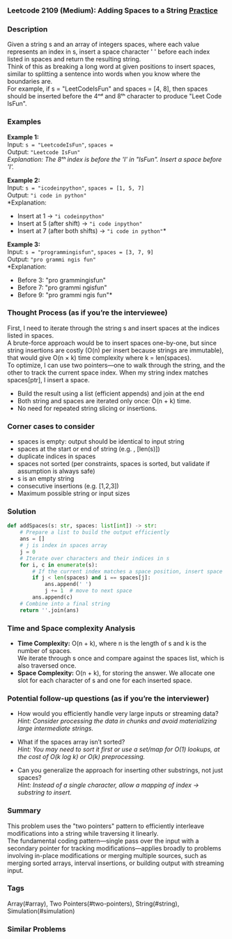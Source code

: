 ### Leetcode 2109 (Medium): Adding Spaces to a String [Practice](https://leetcode.com/problems/adding-spaces-to-a-string)

### Description  
Given a string s and an array of integers spaces, where each value represents an index in s, insert a space character ' ' before each index listed in spaces and return the resulting string.  
Think of this as breaking a long word at given positions to insert spaces, similar to splitting a sentence into words when you know where the boundaries are.  
For example, if s = "LeetCodeIsFun" and spaces = [4, 8], then spaces should be inserted before the 4ⁿᵈ and 8ᵗʰ character to produce "Leet Code IsFun".

### Examples  

**Example 1:**  
Input: `s = "LeetcodeIsFun"`, `spaces = `  
Output: `"Leetcode IsFun"`  
*Explanation: The 8ᵗʰ index is before the 'I' in "IsFun". Insert a space before 'I'.*

**Example 2:**  
Input: `s = "icodeinpython"`, `spaces = [1, 5, 7]`  
Output: `"i code in python"`  
*Explanation:  
- Insert at 1 → `"i codeinpython"`  
- Insert at 5 (after shift) → `"i code inpython"`  
- Insert at 7 (after both shifts) → `"i code in python"`*

**Example 3:**  
Input: `s = "programmingisfun"`, `spaces = [3, 7, 9]`  
Output: `"pro grammi ngis fun"`  
*Explanation:  
- Before 3: "pro grammingisfun"  
- Before 7: "pro grammi ngisfun"  
- Before 9: "pro grammi ngis fun"*

### Thought Process (as if you’re the interviewee)  
First, I need to iterate through the string s and insert spaces at the indices listed in spaces.  
A brute-force approach would be to insert spaces one-by-one, but since string insertions are costly (O(n) per insert because strings are immutable), that would give O(n × k) time complexity where k = len(spaces).  
To optimize, I can use two pointers—one to walk through the string, and the other to track the current space index. When my string index matches spaces[ptr], I insert a space.  
- Build the result using a list (efficient appends) and join at the end  
- Both string and spaces are iterated only once: O(n + k) time.  
- No need for repeated string slicing or insertions.

### Corner cases to consider  
- spaces is empty: output should be identical to input string  
- spaces at the start or end of string (e.g. , [len(s)])  
- duplicate indices in spaces  
- spaces not sorted (per constraints, spaces is sorted, but validate if assumption is always safe)  
- s is an empty string  
- consecutive insertions (e.g. [1,2,3])  
- Maximum possible string or input sizes

### Solution

```python
def addSpaces(s: str, spaces: list[int]) -> str:
    # Prepare a list to build the output efficiently
    ans = []
    # j is index in spaces array
    j = 0
    # Iterate over characters and their indices in s
    for i, c in enumerate(s):
        # If the current index matches a space position, insert space
        if j < len(spaces) and i == spaces[j]:
            ans.append(' ')
            j += 1  # move to next space
        ans.append(c)
    # Combine into a final string
    return ''.join(ans)
```

### Time and Space complexity Analysis  

- **Time Complexity:** O(n + k), where n is the length of s and k is the number of spaces.  
  We iterate through s once and compare against the spaces list, which is also traversed once.
- **Space Complexity:** O(n + k), for storing the answer. We allocate one slot for each character of s and one for each inserted space.

### Potential follow-up questions (as if you’re the interviewer)  

- How would you efficiently handle very large inputs or streaming data?  
  *Hint: Consider processing the data in chunks and avoid materializing large intermediate strings.*

- What if the spaces array isn’t sorted?  
  *Hint: You may need to sort it first or use a set/map for O(1) lookups, at the cost of O(k log k) or O(k) preprocessing.*

- Can you generalize the approach for inserting other substrings, not just spaces?  
  *Hint: Instead of a single character, allow a mapping of index → substring to insert.*

### Summary
This problem uses the "two pointers" pattern to efficiently interleave modifications into a string while traversing it linearly.  
The fundamental coding pattern—single pass over the input with a secondary pointer for tracking modifications—applies broadly to problems involving in-place modifications or merging multiple sources, such as merging sorted arrays, interval insertions, or building output with streaming input.

### Tags
Array(#array), Two Pointers(#two-pointers), String(#string), Simulation(#simulation)

### Similar Problems
